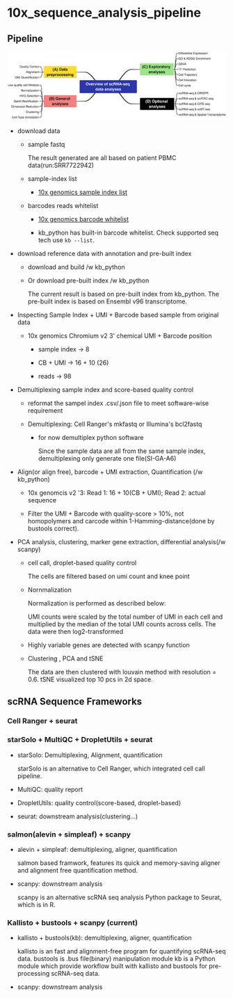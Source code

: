 # 10x_sequence_analysis_pipeline

## Pipeline

![img](./static/CTM2-12-e694-g005.jpg)

- download data
    
    - sample fastq
    
      The result generated are all based on patient PBMC data(run:SRR7722942)
      
    - sample-index list
      
      - [10x genomics sample index list][1]
          
    - barcodes reads whitelist
      
      - [10x genomics barcode whitelist][2]
      
      - kb_python has built-in barcode whitelist. Check supported seq tech use `kb --list`.
     
- download reference data with annotation and pre-built index

    - download and build /w kb_python
    
    - Or download pre-built index /w kb_python
      
      The current result is based on pre-built index from kb_python. The pre-built index is based on Ensembl v96
      transcriptome.
 
      
- Inspecting Sample Index + UMI + Barcode based sample from original data
    
    - 10x genomics Chromium v2 3' chemical UMI + Barcode position
      
      - sample index -> 8
      
      - CB + UMI -> 16 + 10 (26)
      
      - reads -> 98
    
      
- Demultiplexing sample index and score-based quality control

    - reformat the sampel index .csv/.json file to meet software-wise requirement

    - Demultiplexing: Cell Ranger's mkfastq or Illumina's bcl2fastq
      
      - for now demultiplex python software
        
        Since the sample data are all from the same sample index, demultiplexing only generate one file(SI-GA-A6)
    
- Align(or align free), barcode + UMI extraction, Quantification (/w kb_python)
    
    - 10x genomcis v2 '3: Read 1: 16 + 10(CB + UMI); Read 2: actual sequence
    
    - Filter the UMI + Barcode with quality-score > 10%, not homopolymers and carcode within 1-Hamming-distance(done by bustools correct). 
    
    
- PCA analysis, clustering, marker gene extraction, differential analysis(/w scanpy)

  - cell call, droplet-based quality control
    
    The cells are filtered based on umi count and knee point
  
  - Nornmalization
    
    Normalization is performed as described below:
      
    UMI counts were scaled by the total number of UMI in each cell and multiplied by the median of the total UMI counts across cells. The data were then log2-transformed
    
  - Highly variable genes are detected with scanpy function
  
  - Clustering , PCA and tSNE
  
    The data are then clustered with louvain method with resolution = 0.6. tSNE visualized top 10 pcs in 2d space.

      
    

## scRNA Sequence Frameworks

### Cell Ranger + seurat

### starSolo + MultiQC + DropletUtils + seurat

  - starSolo: Demultiplexing, Alignment, quantification
    
    starSolo is an alternative to Cell Ranger, which integrated cell call pipeline.
    
  - MultiQC: quality report
  - DropletUtils:  quality control(score-based, droplet-based)
  - seurat: downstream analysis(clustering...)
 
    
### salmon(alevin + simpleaf) + scanpy
    
  - alevin + simpleaf: demultiplexing, aligner, quantification
    
    salmon based framwork, features its quick and memory-saving aligner and alignment free
    quantification method.
        
  - scanpy: downstream analysis
      
    scanpy is an alternative scRNA seq analysis Python package to Seurat, which is in R.


### Kallisto + bustools + scanpy (current)

  - kallisto + bustools(kb): demultiplexing, aligner, quantification
    
    kallisto is an fast and alignment-free program for quantifying scRNA-seq data.
    bustools is .bus file(binary) manipulation module
    kb is a Python module which provide workflow built with kallisto and bustools for pre-processing scRNA-seq data.  
    
  - scanpy: downstream analysis


        
    
    
[1]: https://www.10xgenomics.com/support/single-cell-gene-expression/documentation/steps/sequencing/sample-index-sets-for-single-cell-3
      
[2]: https://github.com/10XGenomics/cellranger/tree/master/lib/python/cellranger/barcodes
